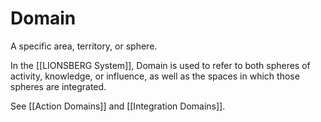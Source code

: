 # Domain

A specific area, territory, or sphere. 

In the [[LIONSBERG System]], Domain is used to refer to both spheres of activity, knowledge, or influence, as well as the spaces in which those spheres are integrated. 

See [[Action Domains]] and [[Integration Domains]]. 